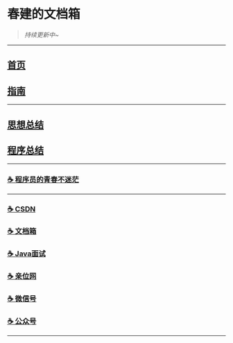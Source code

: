 # 春建的文档箱

> _持续更新中~_

---

## [首页](https://www.yangchunjian.com/)
## [指南](https://www.yangchunjian.com/docbook/#/guide/)

---

## [思想总结](https://www.yangchunjian.com/docbook/#/summary/) 
## [程序总结](https://www.yangchunjian.com/docbook/#/program/)

---

[//]: # (### [☕️ 相亲交友]&#40;https://www.yangchunjian.com/docbook/#/me/&#41;)
### [☕️ 程序员的青春不迷茫](https://www.yangchunjian.com/docbook/#/book/zi-zhu)

---

### [☕️ CSDN](https://yangchunjian.blog.csdn.net) 
### [☕️ 文档箱](https://www.yangchunjian.com/docbook/#/guide/) 
### [☕️ Java面试](https://javainterview.cn)
### [☕️ 亲位网](https://dearlocation.com)
### [☕️ 微信号](https://www.yangchunjian.com/docbook/imgs/dearlocation.jpeg)
### [☕️ 公众号](https://www.yangchunjian.com/docbook/imgs/qrcode_for_gh_8756901e5b12_344.jpg)

---
